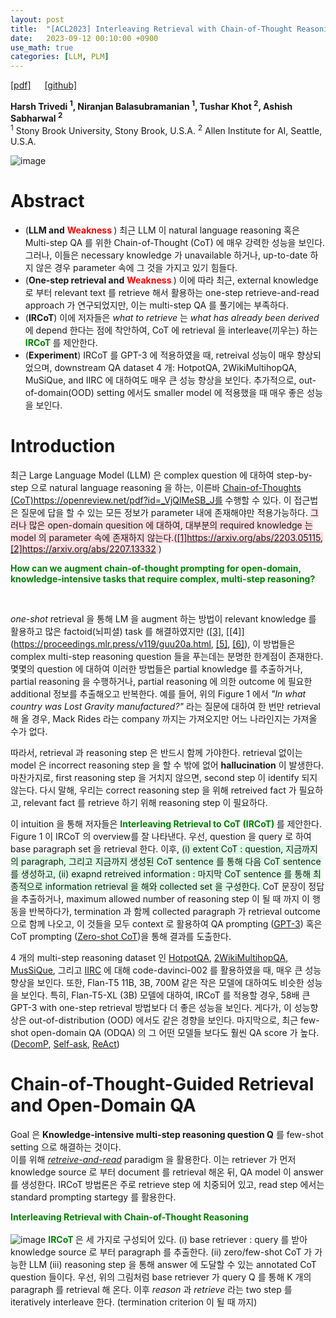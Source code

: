 ```yaml
---
layout: post
title:  "[ACL2023] Interleaving Retrieval with Chain-of-Thought Reasoning for Knowledge-Intensive Multi-Step Questions"
date:   2023-09-12 00:10:00 +0900
use_math: true
categories: [LLM, PLM]
---
```

[[pdf]](https://aclanthology.org/2023.acl-long.360.pdf) &emsp;
[[github]](https://github.com/Zeng-WH/FutureTOD)

**Harsh Trivedi <sup>1</sup>, Niranjan Balasubramanian <sup>1</sup>, Tushar Khot <sup>2</sup>, Ashish Sabharwal <sup>2</sup>**
<br><sup>1</sup> Stony Brook University, Stony Brook, U.S.A. <sup>2</sup> Allen Institute for AI, Seattle, U.S.A.  &emsp;

![image](https://github.com/yong1-kim/yong1-kim.github.io/assets/42200027/f0c75ad4-b481-4551-aa5b-33cb66c50b2c)

# Abstract
- (**LLM and** <span style='color:red;font-weight:bold'> Weakness </span>) 최근 LLM 이 natural language reasoning 혹은 Multi-step QA 를 위한 Chain-of-Thought (CoT) 에 매우 강력한 성능을 보인다. 그러나, 이들은 necessary knowledge 가 unavailable 하거나, up-to-date 하지 않은 경우 parameter 속에 그 것을 가지고 있기 힘들다.
- (**One-step retrieval and** <span style='color:red;font-weight:bold'> Weakness </span>) 이에 따라 최근, external knowledge 로 부터 relevant text 를 retrieve 해서 활용하는 one-step retrieve-and-read approach 가 연구되었지만, 이는 multi-step QA 를 풀기에는 부족하다. 
- (**IRCoT**) 이에 저자들은 *what to retrieve* 는 *what has already been derived* 에 depend 한다는 점에 착안하여, CoT 에 retrieval 을 interleave(끼우는) 하는  <span style='color:green;font-weight:bold'> IRCoT </span> 를 제안한다. 
- (**Experiment**) IRCoT 를 GPT-3 에 적용하였을 때, retreival 성능이 매우 향상되었으며, downstream QA dataset 4 개: HotpotQA, 2WikiMultihopQA, MuSiQue, and IIRC 에 대하여도 매우 큰 성능 향상을 보인다. 추가적으로, out-of-domain(OOD) setting 에서도 smaller model 에 적용했을 때 매우 좋은 성능을 보인다.
   
# Introduction
최근 Large Language Model (LLM) 은 complex question 에 대하여 step-by-step 으로 natural language reasoning 을 하는, 이른바 [Chain-of-Thoughts (CoT)](https://openreview.net/pdf?id=_VjQlMeSB_J)https://openreview.net/pdf?id=_VjQlMeSB_J를 수행할 수 있다.
이 접근법은 질문에 답을 할 수 있는 모든 정보가 parameter 내에 존재해야만 적용가능하다.
<span style='background-color: #ffdce0'> 그러나 많은 open-domain quesition 에 대하여, 대부분의 required knowledge 는 model 의 parameter 속에 존재하지 않는다.([[1]](https://arxiv.org/abs/2203.05115)https://arxiv.org/abs/2203.05115, [[2]](https://arxiv.org/abs/2207.13332)https://arxiv.org/abs/2207.13332 </span>)
<br>

<span style='color:green;font-weight:bold'> How can we augment chain-of-thought prompting for open-domain, knowledge-intensive tasks that require complex, multi-step reasoning? </span>

<br> 

*one-shot* retrieval 을 통해 LM 을 augment 하는 방법이 relevant knowledge 를 활용하고 많은 factoid(뇌피셜) task 를 해결하였지만 ([[3]](https://proceedings.neurips.cc/paper/2020/file/6b493230205f780e1bc26945df7481e5-Paper.pdf), [[4]](https://proceedings.mlr.press/v119/guu20a.html, [[5]](https://proceedings.mlr.press/v162/borgeaud22a.html), [[6]](https://arxiv.org/abs/2208.03299)), 이 방법들은 complex multi-step reasoning question 들을 푸는데는 분명한 한계점이 존재한다.
몇몇의 question 에 대하여 이러한 방법들은 partial knowledge 를 추출하거나, partial reasoning 을 수행하거나, partial reasoning 에 의한 outcome 에 필요한 additional 정보를 추출해오고 반복한다.
예를 들어, 위의 Figure 1 에서 *"In what country was Lost Gravity manufactured?"* 라는 질문에 대하여 한 번만 retrieval 해 올 경우, Mack Rides 라는 company 까지는 가져오지만 어느 나라인지는 가져올 수가 없다.

따라서, retrieval 과 reasoning step 은 반드시 함께 가야한다.
retrieval 없이는 model 은 incorrect reasoning step 을 할 수 밖에 없어 **hallucination** 이 발생한다.
마찬가지로, first reasoning step 을 거치지 않으면, second step 이 identify 되지 않는다.
다시 말해, 우리는 correct reasoning step 을 위해 retreived fact 가 필요하고, relevant fact 를 retrieve 하기 위해 reasoning step 이 필요하다.

이 intuition 을 통해 저자들은 <span style='color:green;font-weight:bold'> Interleaving Retrieval to CoT (IRCoT) </span> 를 제안한다. Figure 1 이 IRCoT 의 overview를 잘 나타낸다. 우선, question 을 query 로 하여 base paragraph set 을 retrieval 한다. 이후, <span style='background-color: #dcffe4'> (i) extent CoT : question, 지금까지의 paragraph, 그리고 지금까지 생성된 CoT sentence 를 통해 다음 CoT sentence 를 생성하고, (ii) exapnd retreived information : 마지막 CoT sentence 를 통해 최종적으로 information retrieval 을 해와 collected set 을 구성한다. </span> CoT 문장이 정답을 추출하거나, maximum allowed number of reasoning step 이 될 때 까지 이 행동을 반복하다가, termination 과 함께 collected paragraph 가 retrieval outcome 으로 함께 나오고, 이 것들을 모두 context 로 활용하여 QA prompting ([GPT-3](https://openreview.net/forum?id=_VjQlMeSB_J)) 혹은 CoT prompting ([Zero-shot CoT](https://papers.nips.cc/paper/2020/hash/1457c0d6bfcb4967418bfb8ac142f64a-Abstract.html))을 통해 결과를 도출한다.

4 개의 multi-step reasoning dataset 인 [HotpotQA](https://aclanthology.org/D18-1259/), [2WikiMultihopQA](https://aclanthology.org/2020.coling-main.580/), [MusSiQue](https://aclanthology.org/2022.tacl-1.31/),  그리고 [IIRC](https://aclanthology.org/2020.emnlp-main.86/) 에 대해 code-davinci-002 를 활용하였을 때, 매우 큰 성능향상을 보인다.
또한, Flan-T5 11B, 3B, 700M 같은 작은 모델에 대하여도 비슷한 성능을 보인다.
특히, Flan-T5-XL (3B) 모델에 대하여, IRCoT 를 적용할 경우, 58배 큰 GPT-3 with one-step retrieval 방법보다 더 좋은 성능을 보인다.
게다가, 이 성능향상은 out-of-distribution (OOD) 에서도 같은 경향을 보인다. 
마지막으로, 최근 few-shot open-domain QA (ODQA) 의 그 어떤 모델들 보다도 훨씬 QA score 가 높다. ([DecomP](https://openreview.net/pdf?id=_nGgzQjzaRy), [Self-ask](https://arxiv.org/pdf/2210.03350.pdf), [ReAct](https://arxiv.org/abs/2210.03629))

# Chain-of-Thought-Guided Retrieval and Open-Domain QA
Goal 은 **Knowledge-intensive multi-step reasoning question Q** 를 few-shot setting 으로 해결하는 것이다.  
이를 위해 [_retreive-and-read_](https://arxiv.org/abs/2101.00774) paradigm 을 활용한다. 이는 retriever 가 먼저 knowledge source 로 부터 document 를 retrieval 해온 뒤, QA model 이 answer 를 생성한다. 
IRCoT 방법론은 주로 retrieve step 에 치중되어 있고, read step 에서는 standard prompting startegy 를 활용한다.

<span style='color:green;font-weight:bold'> Interleaving Retrieval with Chain-of-Thought Reasoning </span><br>
<br>
![image](https://github.com/yong1-kim/yong1-kim.github.io/assets/42200027/b13bfd3d-4d0b-4680-b47e-34b8334c63c2)
<span style='color:green;font-weight:bold'> IRCoT </span> 은 세 가지로 구성되어 있다. (i) base retriever : query 를 받아 knowledge source 로 부터 paragraph 를 추출한다. (ii) zero/few-shot CoT 가 가능한 LLM (iii) reasoning step 을 통해 answer 에 도달할 수 있는 annotated CoT question 들이다.
우선, 위의 그림처럼 base retriever 가 query Q 를 통해 K 개의 paragraph 를 retrieval 해 온다. 
이후 _reason_ 과 _retrieve_ 라는 two step 를 iteratively interleave 한다. (termination criterion 이 될 때 까지)
